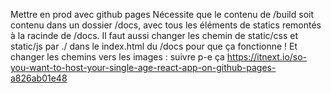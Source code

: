Mettre en prod avec github pages
Nécessite que le contenu de /build soit contenu dans un dossier /docs, avec tous les éléments de statics remontés à la racinde de /docs.
Il faut aussi changer les chemin de static/css et static/js par ./ dans le index.html du /docs pour que ça fonctionne !
Et changer les chemins vers les images : suivre p-e ça https://itnext.io/so-you-want-to-host-your-single-age-react-app-on-github-pages-a826ab01e48
